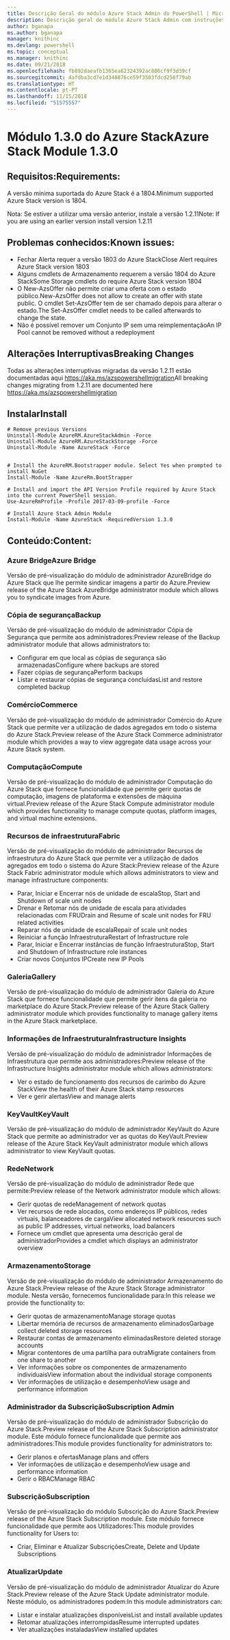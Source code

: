 ```yaml
---
title: Descrição Geral do módulo Azure Stack Admin do PowerShell | Microsoft Docs
description: Descrição geral do módulo Azure Stack Admin com instruções para instalação e configuração.
author: bganapa
ms.author: bganapa
manager: knithinc
ms.devlang: powershell
ms.topic: conceptual
ms.manager: knithinc
ms.date: 09/21/2018
ms.openlocfilehash: fb892daeafb1365ea62324392ac806cf9f3d39cf
ms.sourcegitcommit: 4afdba3cd7e1d348876ce59f3503fdcd258f79ab
ms.translationtype: HT
ms.contentlocale: pt-PT
ms.lasthandoff: 11/15/2018
ms.locfileid: "51575557"
---
```

# <a name="azure-stack-module-130"></a><span data-ttu-id="6f4ff-103">Módulo 1.3.0 do Azure Stack</span><span class="sxs-lookup"><span data-stu-id="6f4ff-103">Azure Stack Module 1.3.0</span></span>

## <a name="requirements"></a><span data-ttu-id="6f4ff-104">Requisitos:</span><span class="sxs-lookup"><span data-stu-id="6f4ff-104">Requirements:</span></span>
<span data-ttu-id="6f4ff-105">A versão mínima suportada do Azure Stack é a 1804.</span><span class="sxs-lookup"><span data-stu-id="6f4ff-105">Minimum supported Azure Stack version is 1804.</span></span>

<span data-ttu-id="6f4ff-106">Nota: Se estiver a utilizar uma versão anterior, instale a versão 1.2.11</span><span class="sxs-lookup"><span data-stu-id="6f4ff-106">Note: If you are using an earlier version install version 1.2.11</span></span>

## <a name="known-issues"></a><span data-ttu-id="6f4ff-107">Problemas conhecidos:</span><span class="sxs-lookup"><span data-stu-id="6f4ff-107">Known issues:</span></span>

- <span data-ttu-id="6f4ff-108">Fechar Alerta requer a versão 1803 do Azure Stack</span><span class="sxs-lookup"><span data-stu-id="6f4ff-108">Close Alert requires Azure Stack version 1803</span></span>
- <span data-ttu-id="6f4ff-109">Alguns cmdlets de Armazenamento requerem a versão 1804 do Azure Stack</span><span class="sxs-lookup"><span data-stu-id="6f4ff-109">Some Storage cmdlets do require Azure Stack version 1804</span></span>
- <span data-ttu-id="6f4ff-110">O New-AzsOffer não permite criar uma oferta com o estado público.</span><span class="sxs-lookup"><span data-stu-id="6f4ff-110">New-AzsOffer does not allow to create an offer with state public.</span></span> <span data-ttu-id="6f4ff-111">O cmdlet Set-AzsOffer tem de ser chamado depois para alterar o estado.</span><span class="sxs-lookup"><span data-stu-id="6f4ff-111">The Set-AzsOffer cmdlet needs to be called afterwards to change the state.</span></span>
- <span data-ttu-id="6f4ff-112">Não é possível remover um Conjunto IP sem uma reimplementação</span><span class="sxs-lookup"><span data-stu-id="6f4ff-112">An IP Pool cannot be removed without a redeployment</span></span>

## <a name="breaking-changes"></a><span data-ttu-id="6f4ff-113">Alterações Interruptivas</span><span class="sxs-lookup"><span data-stu-id="6f4ff-113">Breaking Changes</span></span>
<span data-ttu-id="6f4ff-114">Todas as alterações interruptivas migradas da versão 1.2.11 estão documentadas aqui https://aka.ms/azspowershellmigration</span><span class="sxs-lookup"><span data-stu-id="6f4ff-114">All breaking changes migrating from 1.2.11 are documented here https://aka.ms/azspowershellmigration</span></span>

## <a name="install"></a><span data-ttu-id="6f4ff-115">Instalar</span><span class="sxs-lookup"><span data-stu-id="6f4ff-115">Install</span></span>
```
# Remove previous Versions
Uninstall-Module AzureRM.AzureStackAdmin -Force
Uninstall-Module AzureRM.AzureStackStorage -Force
Uninstall-Module -Name AzureStack -Force 


# Install the AzureRM.Bootstrapper module. Select Yes when prompted to install NuGet
Install-Module -Name AzureRm.BootStrapper

# Install and import the API Version Profile required by Azure Stack into the current PowerShell session.
Use-AzureRmProfile -Profile 2017-03-09-profile -Force

# Install Azure Stack Admin Module
Install-Module -Name AzureStack -RequiredVersion 1.3.0
```
## <a name="content"></a><span data-ttu-id="6f4ff-116">Conteúdo:</span><span class="sxs-lookup"><span data-stu-id="6f4ff-116">Content:</span></span>
### <a name="azure-bridge"></a><span data-ttu-id="6f4ff-117">Azure Bridge</span><span class="sxs-lookup"><span data-stu-id="6f4ff-117">Azure Bridge</span></span>
<span data-ttu-id="6f4ff-118">Versão de pré-visualização do módulo de administrador AzureBridge do Azure Stack que lhe permite sindicar imagens a partir do Azure.</span><span class="sxs-lookup"><span data-stu-id="6f4ff-118">Preview release of the Azure Stack AzureBridge administrator module which allows you to syndicate images from Azure.</span></span>

### <a name="backup"></a><span data-ttu-id="6f4ff-119">Cópia de segurança</span><span class="sxs-lookup"><span data-stu-id="6f4ff-119">Backup</span></span>
<span data-ttu-id="6f4ff-120">Versão de pré-visualização do módulo de administrador Cópia de Segurança que permite aos administradores:</span><span class="sxs-lookup"><span data-stu-id="6f4ff-120">Preview release of the Backup administrator module that allows administrators to:</span></span>
- <span data-ttu-id="6f4ff-121">Configurar em que local as cópias de segurança são armazenadas</span><span class="sxs-lookup"><span data-stu-id="6f4ff-121">Configure where backups are stored</span></span>
- <span data-ttu-id="6f4ff-122">Fazer cópias de segurança</span><span class="sxs-lookup"><span data-stu-id="6f4ff-122">Perform backups</span></span>
- <span data-ttu-id="6f4ff-123">Listar e restaurar cópias de segurança concluídas</span><span class="sxs-lookup"><span data-stu-id="6f4ff-123">List and restore completed backup</span></span>

### <a name="commerce"></a><span data-ttu-id="6f4ff-124">Comércio</span><span class="sxs-lookup"><span data-stu-id="6f4ff-124">Commerce</span></span>
<span data-ttu-id="6f4ff-125">Versão de pré-visualização do módulo de administrador Comércio do Azure Stack que permite ver a utilização de dados agregados em todo o sistema do Azure Stack.</span><span class="sxs-lookup"><span data-stu-id="6f4ff-125">Preview release of the Azure Stack Commerce administrator module which provides a way to view aggregate data usage across your Azure Stack system.</span></span>

### <a name="compute"></a><span data-ttu-id="6f4ff-126">Computação</span><span class="sxs-lookup"><span data-stu-id="6f4ff-126">Compute</span></span>
<span data-ttu-id="6f4ff-127">Versão de pré-visualização do módulo de administrador Computação do Azure Stack que fornece funcionalidade que permite gerir quotas de computação, imagens de plataforma e extensões de máquina virtual.</span><span class="sxs-lookup"><span data-stu-id="6f4ff-127">Preview release of the Azure Stack Compute administrator module which provides functionality to manage compute quotas, platform images, and virtual machine extensions.</span></span>

### <a name="fabric"></a><span data-ttu-id="6f4ff-128">Recursos de infraestrutura</span><span class="sxs-lookup"><span data-stu-id="6f4ff-128">Fabric</span></span>
<span data-ttu-id="6f4ff-129">Versão de pré-visualização do módulo de administrador Recursos de infraestrutura do Azure Stack que permite ver a utilização de dados agregados em todo o sistema do Azure Stack:</span><span class="sxs-lookup"><span data-stu-id="6f4ff-129">Preview release of the Azure Stack Fabric administrator module which allows administrators to view and manage infrastructure components:</span></span>
- <span data-ttu-id="6f4ff-130">Parar, Iniciar e Encerrar nós de unidade de escala</span><span class="sxs-lookup"><span data-stu-id="6f4ff-130">Stop, Start and Shutdown of scale unit nodes</span></span>
- <span data-ttu-id="6f4ff-131">Drenar e Retomar nós de unidade de escala para atividades relacionadas com FRU</span><span class="sxs-lookup"><span data-stu-id="6f4ff-131">Drain and Resume of scale unit nodes for FRU related activities</span></span>
- <span data-ttu-id="6f4ff-132">Reparar nós de unidade de escala</span><span class="sxs-lookup"><span data-stu-id="6f4ff-132">Repair of scale unit nodes</span></span>
- <span data-ttu-id="6f4ff-133">Reiniciar a função Infraestrutura</span><span class="sxs-lookup"><span data-stu-id="6f4ff-133">Restart of Infrastructure role</span></span>
- <span data-ttu-id="6f4ff-134">Parar, Iniciar e Encerrar instâncias de função Infraestrutura</span><span class="sxs-lookup"><span data-stu-id="6f4ff-134">Stop, Start and Shutdown of Infrastructure role instances</span></span>
- <span data-ttu-id="6f4ff-135">Criar novos Conjuntos IP</span><span class="sxs-lookup"><span data-stu-id="6f4ff-135">Create new IP Pools</span></span>


### <a name="gallery"></a><span data-ttu-id="6f4ff-136">Galeria</span><span class="sxs-lookup"><span data-stu-id="6f4ff-136">Gallery</span></span>
<span data-ttu-id="6f4ff-137">Versão de pré-visualização do módulo de administrador Galeria do Azure Stack que fornece funcionalidade que permite gerir itens da galeria no marketplace do Azure Stack.</span><span class="sxs-lookup"><span data-stu-id="6f4ff-137">Preview release of the Azure Stack Gallery administrator module which provides functionality to manage gallery items in the Azure Stack marketplace.</span></span>

### <a name="infrastructure-insights"></a><span data-ttu-id="6f4ff-138">Informações de Infraestrutura</span><span class="sxs-lookup"><span data-stu-id="6f4ff-138">Infrastructure Insights</span></span>
<span data-ttu-id="6f4ff-139">Versão de pré-visualização do módulo de administrador Informações de Infraestrutura que permite aos administradores:</span><span class="sxs-lookup"><span data-stu-id="6f4ff-139">Preview release of the Infrastructure Insights administrator module which allows administrators:</span></span>
- <span data-ttu-id="6f4ff-140">Ver o estado de funcionamento dos recursos de carimbo do Azure Stack</span><span class="sxs-lookup"><span data-stu-id="6f4ff-140">View the health of their Azure Stack stamp resources</span></span>
- <span data-ttu-id="6f4ff-141">Ver e gerir alertas</span><span class="sxs-lookup"><span data-stu-id="6f4ff-141">View and manage alerts</span></span>

### <a name="keyvault"></a><span data-ttu-id="6f4ff-142">KeyVault</span><span class="sxs-lookup"><span data-stu-id="6f4ff-142">KeyVault</span></span>
<span data-ttu-id="6f4ff-143">Versão de pré-visualização do módulo de administrador KeyVault do Azure Stack que permite ao administrador ver as quotas do KeyVault.</span><span class="sxs-lookup"><span data-stu-id="6f4ff-143">Preview release of the Azure Stack KeyVault administrator module which allows administrator to view KeyVault quotas.</span></span>

### <a name="network"></a><span data-ttu-id="6f4ff-144">Rede</span><span class="sxs-lookup"><span data-stu-id="6f4ff-144">Network</span></span>
<span data-ttu-id="6f4ff-145">Versão de pré-visualização do módulo de administrador Rede que permite:</span><span class="sxs-lookup"><span data-stu-id="6f4ff-145">Preview release of the Network administrator module which allows:</span></span>
- <span data-ttu-id="6f4ff-146">Gerir quotas de rede</span><span class="sxs-lookup"><span data-stu-id="6f4ff-146">Management of network quotas</span></span>
- <span data-ttu-id="6f4ff-147">Ver recursos de rede alocados, como endereços IP públicos, redes virtuais, balanceadores de carga</span><span class="sxs-lookup"><span data-stu-id="6f4ff-147">View allocated network resources such as public IP addresses, virtual networks, load balancers</span></span>
- <span data-ttu-id="6f4ff-148">Fornece um cmdlet que apresenta uma descrição geral de administrador</span><span class="sxs-lookup"><span data-stu-id="6f4ff-148">Provides a cmdlet which displays an administrator overview</span></span>

### <a name="storage"></a><span data-ttu-id="6f4ff-149">Armazenamento</span><span class="sxs-lookup"><span data-stu-id="6f4ff-149">Storage</span></span>
<span data-ttu-id="6f4ff-150">Versão de pré-visualização do módulo de administrador Armazenamento do Azure Stack.</span><span class="sxs-lookup"><span data-stu-id="6f4ff-150">Preview release of the Azure Stack Storage administrator module.</span></span>  <span data-ttu-id="6f4ff-151">Nesta versão, fornecemos funcionalidade para:</span><span class="sxs-lookup"><span data-stu-id="6f4ff-151">In this release we provide the functionality to:</span></span>
- <span data-ttu-id="6f4ff-152">Gerir quotas de armazenamento</span><span class="sxs-lookup"><span data-stu-id="6f4ff-152">Manage storage quotas</span></span>
- <span data-ttu-id="6f4ff-153">Libertar memória de recursos de armazenamento eliminados</span><span class="sxs-lookup"><span data-stu-id="6f4ff-153">Garbage collect deleted storage resources</span></span>
- <span data-ttu-id="6f4ff-154">Restaurar contas de armazenamento eliminadas</span><span class="sxs-lookup"><span data-stu-id="6f4ff-154">Restore deleted storage accounts</span></span>
- <span data-ttu-id="6f4ff-155">Migrar contentores de uma partilha para outra</span><span class="sxs-lookup"><span data-stu-id="6f4ff-155">Migrate containers from one share to another</span></span>
- <span data-ttu-id="6f4ff-156">Ver informações sobre os componentes de armazenamento individuais</span><span class="sxs-lookup"><span data-stu-id="6f4ff-156">View information about the individual storage components</span></span>
- <span data-ttu-id="6f4ff-157">Ver informações de utilização e desempenho</span><span class="sxs-lookup"><span data-stu-id="6f4ff-157">View usage and performance information</span></span>

### <a name="subscription-admin"></a><span data-ttu-id="6f4ff-158">Administrador da Subscrição</span><span class="sxs-lookup"><span data-stu-id="6f4ff-158">Subscription Admin</span></span>
<span data-ttu-id="6f4ff-159">Versão de pré-visualização do módulo de administrador Subscrição do Azure Stack.</span><span class="sxs-lookup"><span data-stu-id="6f4ff-159">Preview release of the Azure Stack Subscription administrator module.</span></span>  <span data-ttu-id="6f4ff-160">Este módulo fornece funcionalidade que permite aos administradores:</span><span class="sxs-lookup"><span data-stu-id="6f4ff-160">This module provides functionality for administrators to:</span></span>
- <span data-ttu-id="6f4ff-161">Gerir planos e ofertas</span><span class="sxs-lookup"><span data-stu-id="6f4ff-161">Manage plans and offers</span></span>
- <span data-ttu-id="6f4ff-162">Ver informações de utilização e desempenho</span><span class="sxs-lookup"><span data-stu-id="6f4ff-162">View usage and performance information</span></span>
- <span data-ttu-id="6f4ff-163">Gerir o RBAC</span><span class="sxs-lookup"><span data-stu-id="6f4ff-163">Manage RBAC</span></span>

### <a name="subscription"></a><span data-ttu-id="6f4ff-164">Subscrição</span><span class="sxs-lookup"><span data-stu-id="6f4ff-164">Subscription</span></span>
<span data-ttu-id="6f4ff-165">Versão de pré-visualização do módulo Subscrição do Azure Stack.</span><span class="sxs-lookup"><span data-stu-id="6f4ff-165">Preview release of the Azure Stack Subscription module.</span></span>  <span data-ttu-id="6f4ff-166">Este módulo fornece funcionalidade que permite aos Utilizadores:</span><span class="sxs-lookup"><span data-stu-id="6f4ff-166">This module provides functionality for Users to:</span></span>
- <span data-ttu-id="6f4ff-167">Criar, Eliminar e Atualizar Subscrições</span><span class="sxs-lookup"><span data-stu-id="6f4ff-167">Create, Delete and Update Subscriptions</span></span>

### <a name="update"></a><span data-ttu-id="6f4ff-168">Atualizar</span><span class="sxs-lookup"><span data-stu-id="6f4ff-168">Update</span></span>
<span data-ttu-id="6f4ff-169">Versão de pré-visualização do módulo de administrador Atualizar do Azure Stack.</span><span class="sxs-lookup"><span data-stu-id="6f4ff-169">Preview release of the Azure Stack Update administrator module.</span></span>  <span data-ttu-id="6f4ff-170">Neste módulo, os administradores podem:</span><span class="sxs-lookup"><span data-stu-id="6f4ff-170">In this module administrators can:</span></span>
- <span data-ttu-id="6f4ff-171">Listar e instalar atualizações disponíveis</span><span class="sxs-lookup"><span data-stu-id="6f4ff-171">List and install available updates</span></span>
- <span data-ttu-id="6f4ff-172">Retomar atualizações interrompidas</span><span class="sxs-lookup"><span data-stu-id="6f4ff-172">Resume interrupted updates</span></span>
- <span data-ttu-id="6f4ff-173">Ver atualizações instaladas</span><span class="sxs-lookup"><span data-stu-id="6f4ff-173">View installed updates</span></span>
